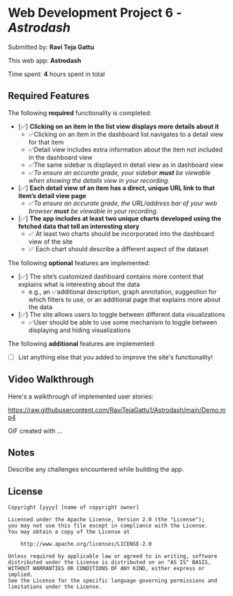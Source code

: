 # Web Development Project 6 - *Astrodash*

Submitted by: **Ravi Teja Gattu**

This web app: **Astrodash**

Time spent: **4** hours spent in total

## Required Features

The following **required** functionality is completed:

- [✅] **Clicking on an item in the list view displays more details about it**
  - ✅Clicking on an item in the dashboard list navigates to a detail view for that item
  - ✅Detail view includes extra information about the item not included in the dashboard view
  - ✅The same sidebar is displayed in detail view as in dashboard view
  - ✅*To ensure an accurate grade, your sidebar **must** be viewable when showing the details view in your recording.*
- [✅] **Each detail view of an item has a direct, unique URL link to that item’s detail view page**
  -  ✅*To ensure an accurate grade, the URL/address bar of your web browser **must** be viewable in your recording.*
- [✅] **The app includes at least two unique charts developed using the fetched data that tell an interesting story**
  - ✅ At least two charts should be incorporated into the dashboard view of the site
  - ✅ Each chart should describe a different aspect of the dataset


The following **optional** features are implemented:

- [✅] The site’s customized dashboard contains more content that explains what is interesting about the data 
  - e.g., an ✅additional description, graph annotation, suggestion for which filters to use, or an additional page that explains more about the data
- [✅] The site allows users to toggle between different data visualizations
  - ✅User should be able to use some mechanism to toggle between displaying and hiding visualizations 

  
The following **additional** features are implemented:

* [ ] List anything else that you added to improve the site's functionality!

## Video Walkthrough

Here's a walkthrough of implemented user stories:

https://raw.githubusercontent.com/RaviTejaGattu1/Astrodash/main/Demo.mp4


<!-- Replace this with whatever GIF tool you used! -->
GIF created with ...  
<!-- Recommended tools:
[Kap](https://getkap.co/) for macOS
[ScreenToGif](https://www.screentogif.com/) for Windows
[peek](https://github.com/phw/peek) for Linux. -->

## Notes

Describe any challenges encountered while building the app.

## License

    Copyright [yyyy] [name of copyright owner]

    Licensed under the Apache License, Version 2.0 (the "License");
    you may not use this file except in compliance with the License.
    You may obtain a copy of the License at

        http://www.apache.org/licenses/LICENSE-2.0

    Unless required by applicable law or agreed to in writing, software
    distributed under the License is distributed on an "AS IS" BASIS,
    WITHOUT WARRANTIES OR CONDITIONS OF ANY KIND, either express or implied.
    See the License for the specific language governing permissions and
    limitations under the License.
